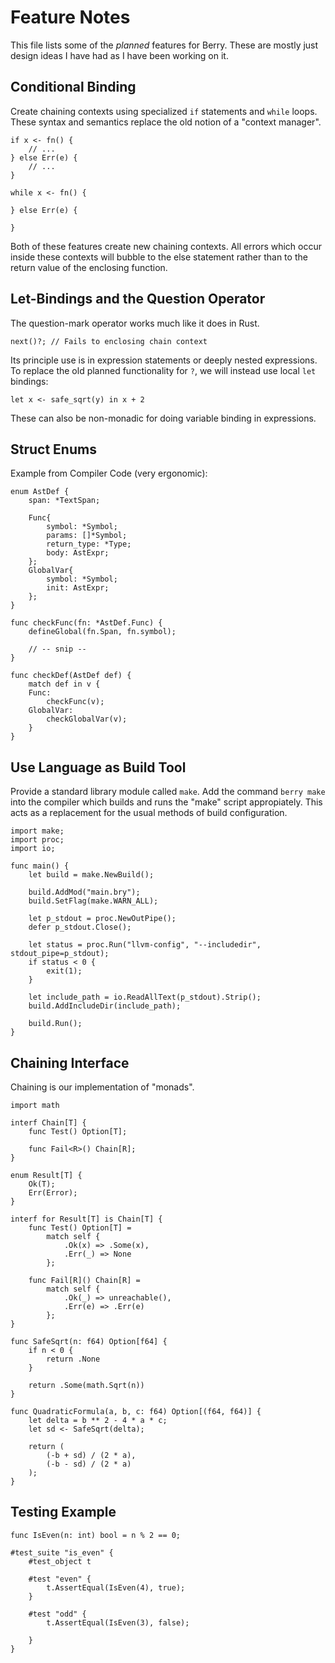 # Feature Notes

This file lists some of the *planned* features for Berry.  These are mostly just
design ideas I have had as I have been working on it.

## Conditional Binding

Create chaining contexts using specialized `if` statements and `while` loops.
These syntax and semantics replace the old notion of a "context manager".

```
if x <- fn() {
    // ...
} else Err(e) {
    // ...
}

while x <- fn() {

} else Err(e) {

}
```

Both of these features create new chaining contexts.  All errors which occur
inside these contexts will bubble to the else statement rather than to the
return value of the enclosing function.

## Let-Bindings and the Question Operator

The question-mark operator works much like it does in Rust.

```
next()?; // Fails to enclosing chain context
```

Its principle use is in expression statements or deeply nested expressions. To
replace the old planned functionality for `?`, we will instead use local `let`
bindings:

```berry
let x <- safe_sqrt(y) in x + 2
```

These can also be non-monadic for doing variable binding in expressions.

## Struct Enums

Example from Compiler Code (very ergonomic):

```
enum AstDef {	
	span: *TextSpan;
	
	Func{
		symbol: *Symbol;
		params: []*Symbol;
		return_type: *Type;
		body: AstExpr; 
	};
	GlobalVar{
		symbol: *Symbol;
		init: AstExpr;
	};
}

func checkFunc(fn: *AstDef.Func) {
	defineGlobal(fn.Span, fn.symbol);

	// -- snip --
}

func checkDef(AstDef def) {
	match def in v {
	Func:
		checkFunc(v);
	GlobalVar:
		checkGlobalVar(v);
	}
}
```

## Use Language as Build Tool

Provide a standard library module called `make`.  Add the command `berry make`
into the compiler which builds and runs the "make" script appropiately.  This
acts as a replacement for the usual methods of build configuration.

```
import make;
import proc;
import io;

func main() {
    let build = make.NewBuild();

    build.AddMod("main.bry");
    build.SetFlag(make.WARN_ALL);

    let p_stdout = proc.NewOutPipe();
    defer p_stdout.Close();

    let status = proc.Run("llvm-config", "--includedir", stdout_pipe=p_stdout);
    if status < 0 {
        exit(1);
    }

    let include_path = io.ReadAllText(p_stdout).Strip();
    build.AddIncludeDir(include_path);

    build.Run();
}
```

## Chaining Interface

Chaining is our implementation of "monads".

```
import math

interf Chain[T] {
    func Test() Option[T];

    func Fail<R>() Chain[R];
}

enum Result[T] {
    Ok(T);
    Err(Error);
}

interf for Result[T] is Chain[T] {
    func Test() Option[T] =
        match self {
            .Ok(x) => .Some(x),
            .Err(_) => None
        };

    func Fail[R]() Chain[R] = 
        match self {
            .Ok(_) => unreachable(),
            .Err(e) => .Err(e)
        };
}

func SafeSqrt(n: f64) Option[f64] {
    if n < 0 {
        return .None
    }

    return .Some(math.Sqrt(n))
}

func QuadraticFormula(a, b, c: f64) Option[(f64, f64)] {
    let delta = b ** 2 - 4 * a * c;
    let sd <- SafeSqrt(delta);

    return (
        (-b + sd) / (2 * a),
        (-b - sd) / (2 * a)
    );
}
```

## Testing Example

```
func IsEven(n: int) bool = n % 2 == 0;

#test_suite "is_even" {
    #test_object t

    #test "even" {
        t.AssertEqual(IsEven(4), true);
    }

    #test "odd" {
        t.AssertEqual(IsEven(3), false);

    }
}
```